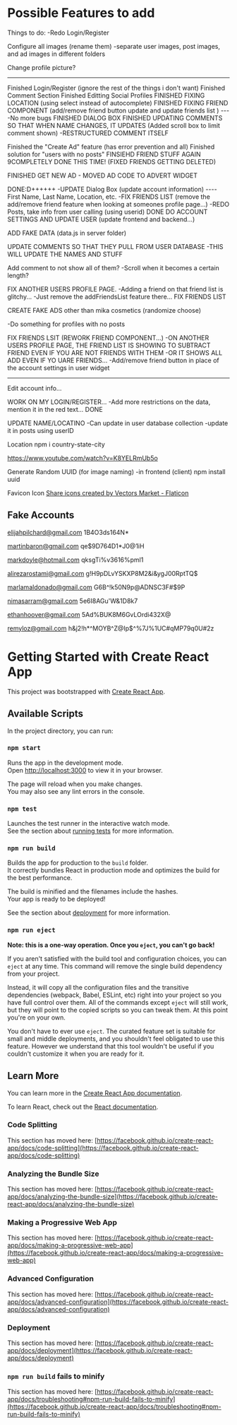 

# Possible Features to add

Things to do:
-Redo Login/Register


Configure all images (rename them)
-separate user images, post images, and ad images in different folders


Change profile picture?



-----------------------------
Finished Login/Register (ignore the rest of the things i don't want)
Finished Comment Section
Finished Editting Social Profiles
FINISHED FIXING LOCATION (using select instead of autocomplete)
FINISHED FIXING FRIEND COMPONENT (add/remove friend button update and update friends list )
----No more bugs
FINISHED DIALOG BOX
FINISHED UPDATING COMMENTS SO THAT WHEN NAME CHANGES, IT UPDATES (Added scroll box to limit comment shown)
-RESTRUCTURED COMMENT ITSELF

Finished the "Create Ad" feature (has error prevention and all)
Finished solution for "users with no posts"
FINSIEHD FRIEND STUFF AGAIN 9COMPLETELY DONE THIS TIME! (FIXED FRIENDS GETTING DELETED)

FINISHED GET NEW AD - MOVED AD CODE TO ADVERT WIDGET


DONE:D++++++
-UPDATE Dialog Box (update account information)
----First Name, Last Name, Location, etc.
-FIX FRIENDS LIST (remove the add/remove friend feature when looking at someones profile page...)
-REDO Posts, take info from user calling (using userid)         DONE
DO ACCOUNT SETTINGS AND UPDATE USER (update frontend and backend...)

ADD FAKE DATA (data.js in server folder)



UPDATE COMMENTS SO THAT THEY PULL FROM USER DATABASE
-THIS WILL UPDATE THE NAMES AND STUFF


Add comment to not show all of them?
-Scroll when it becomes a certain length?


FIX ANOTHER USERS PROFILE PAGE.
-Adding a friend on that friend list is glitchy...
-Just remove the addFriendsList feature there...
FIX FRIENDS LIST 


CREATE FAKE ADS other than mika cosmetics (randomize choose)


-Do something for profiles with no posts

FIX FRIENDS LSIT (REWORK FRIEND COMPONENT...)
-ON ANOTHER USERS PROFILE PAGE, THE FRIEND LIST IS SHOWING TO SUBTRACT FRIEND EVEN IF YOU ARE NOT FRIENDS WITH THEM
-OR IT SHOWS ALL ADD EVEN IF YO UARE FRIENDS...
-Add/remove friend button in place of the account settings in user widget



---------

Edit account info...

WORK ON MY LOGIN/REGISTER...
-Add more restrictions on the data, mention it in the red text...                   DONE


UPDATE NAME/LOCATINO
-Can update in user database collection
-update it in posts using userID



Location
npm i country-state-city




https://www.youtube.com/watch?v=K8YELRmUb5o

Generate Random UUID (for image naming) -in frontend (client)
npm install uuid






Favicon Icon
<a href="https://www.flaticon.com/free-icons/share" title="share icons">Share icons created by Vectors Market - Flaticon</a>


Fake Accounts
-----------------
elijahpilchard@gmail.com
1B4O3ds164N*


martinbaron@gmail.com
qe$9D764D1*J0@1iH

markdoyle@hotmail.com
qksgTi%v3616%pml1


alirezarostami@gmail.com
g!H9pDLvYSKXP8M2&i&ygJ00RptTQ$


marlamaldonado@gmail.com
G6B^!k50N9p@ADNSC3F#$9P

nimasarram@gmail.com
5e6I8AGu'W&1D8k7


ethanhoover@gmail.com
5Ad%BUK8M6GvLOrdi432X@

remyloz@gmail.com
h&j2!h*^MOYB^Z@Ip$^%7J%1UC#qMP79q0U#2z


# Getting Started with Create React App

This project was bootstrapped with [Create React App](https://github.com/facebook/create-react-app).

## Available Scripts

In the project directory, you can run:

### `npm start`

Runs the app in the development mode.\
Open [http://localhost:3000](http://localhost:3000) to view it in your browser.

The page will reload when you make changes.\
You may also see any lint errors in the console.

### `npm test`

Launches the test runner in the interactive watch mode.\
See the section about [running tests](https://facebook.github.io/create-react-app/docs/running-tests) for more information.

### `npm run build`

Builds the app for production to the `build` folder.\
It correctly bundles React in production mode and optimizes the build for the best performance.

The build is minified and the filenames include the hashes.\
Your app is ready to be deployed!

See the section about [deployment](https://facebook.github.io/create-react-app/docs/deployment) for more information.

### `npm run eject`

**Note: this is a one-way operation. Once you `eject`, you can't go back!**

If you aren't satisfied with the build tool and configuration choices, you can `eject` at any time. This command will remove the single build dependency from your project.

Instead, it will copy all the configuration files and the transitive dependencies (webpack, Babel, ESLint, etc) right into your project so you have full control over them. All of the commands except `eject` will still work, but they will point to the copied scripts so you can tweak them. At this point you're on your own.

You don't have to ever use `eject`. The curated feature set is suitable for small and middle deployments, and you shouldn't feel obligated to use this feature. However we understand that this tool wouldn't be useful if you couldn't customize it when you are ready for it.

## Learn More

You can learn more in the [Create React App documentation](https://facebook.github.io/create-react-app/docs/getting-started).

To learn React, check out the [React documentation](https://reactjs.org/).

### Code Splitting

This section has moved here: [https://facebook.github.io/create-react-app/docs/code-splitting](https://facebook.github.io/create-react-app/docs/code-splitting)

### Analyzing the Bundle Size

This section has moved here: [https://facebook.github.io/create-react-app/docs/analyzing-the-bundle-size](https://facebook.github.io/create-react-app/docs/analyzing-the-bundle-size)

### Making a Progressive Web App

This section has moved here: [https://facebook.github.io/create-react-app/docs/making-a-progressive-web-app](https://facebook.github.io/create-react-app/docs/making-a-progressive-web-app)

### Advanced Configuration

This section has moved here: [https://facebook.github.io/create-react-app/docs/advanced-configuration](https://facebook.github.io/create-react-app/docs/advanced-configuration)

### Deployment

This section has moved here: [https://facebook.github.io/create-react-app/docs/deployment](https://facebook.github.io/create-react-app/docs/deployment)

### `npm run build` fails to minify

This section has moved here: [https://facebook.github.io/create-react-app/docs/troubleshooting#npm-run-build-fails-to-minify](https://facebook.github.io/create-react-app/docs/troubleshooting#npm-run-build-fails-to-minify)
